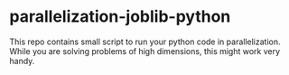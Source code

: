 # parallelization-joblib-python

This repo contains small script to run your python code in parallelization. While you are solving problems of high dimensions, this might work very handy.
